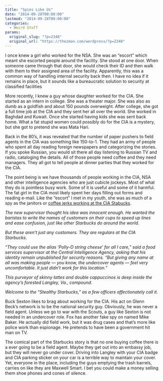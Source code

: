 ```yaml
---
title: "Spies Like Us"
date: "2014-09-28T00:00:00"
lastmod: "2014-09-28T00:00:00"
categories:
  - Weird Stuff
params:
  original_slug: "?p=2348"
  original_url: "https://thezman.com/wordpress/?p=2348"
---
```


I once knew a girl who worked for the NSA. She was an “escort” which
meant she escorted people around the facility. She stood at one door.
When someone came through that door, she would check their ID and then
walk with them to their assigned area of the facility. Apparently, this
was a common way of handling internal security back then. I have no idea
if it remains in place, but it sounds like a bureaucratic solution to
security at classified facilities

More recently, I knew a guy whose daughter worked for the CIA. She
started as an intern in college. She was a theater major. She was also
as dumb as a goldfish and about 150 pounds overweight. After college,
she got a full time job at the CIA and they sent her all over the world.
She worked in Baghdad and Kuwait. Once she started having kids she was
sent back home. What a fat stupid women could possibly do for the CIA is
a mystery, but she got to pretend she was Mata Hari.

Back in the 80’s, it was revealed that the number of paper pushers to
field agents in the CIA was something like 150-to-1. They had an army of
people who spent all day reading foreign newspapers and categorizing the
stories. If you spoke Russian, you would sit there all day listening to
Russian TV and radio, cataloging the details. All of those people need
coffee and they need managers. They all got to tell people at dinner
parties that they worked for the CIA.

The point being is we have thousands of people working in the CIA, NSA
and other intelligence agencies who are just cubicle jockeys. Most of
what they do is pointless busy work. Some of it is useful and some of it
harmful. The fat girl in the CIA most likely spent her days filling out
forms and reading e-mail. Like the “escort” I met in my youth, she was
as much of a spy as the janitors or <a
href="http://www.washingtonpost.com/politics/at-cia-starbucks-even-the-baristas-are-covert/2014/09/27/5a04cd28-43f5-11e4-9a15-137aa0153527_story.html"
rel="noopener noreferrer" target="_blank">coffee jerks working at the
CIA Stabucks</a>.

*The new supervisor thought his idea was innocent enough. He wanted the
baristas to write the names of customers on their cups to speed up lines
and ease confusion, just like other Starbucks do around the world.*

*But these aren’t just any customers. They are regulars at the CIA
Starbucks.*

*“They could use the alias ‘Polly-O string cheese’ for all I care,” said
a food services supervisor at the Central Intelligence Agency, asking
that his identity remain unpublished for security reasons. “But giving
any name at all was making people — you know, the undercover agents —
feel very uncomfortable. It just didn’t work for this location.”*

*This purveyor of skinny lattes and double cappuccinos is deep inside
the agency’s forested Langley, Va., compound.*

*Welcome to the “Stealthy Starbucks,” as a few officers affectionately
call it.*

Buck Sexton likes to brag about working for the CIA. His act on Glenn
Beck’s network is to be the national security guy. Obviously, he was
never a field agent. Unless we go to war with the Scouts, a guy like
Sexton is not needed in an undercover role. Fox has another fake spy on
named Mike Baker. He actually did field work, but it was drug cases and
that’s more like police work than espionage. He pretends to have been a
government hit man on TV.

The comical part of the Starbucks story is that no one buying coffee
there is a ever going to be a field agent. Maybe they get out into an
embassy job, but they will never go under cover. Driving into Langley
with your CIA badge and CIA parking sticker on your car is a terrible
way to maintain your cover. Yet, everyone in the place, including the
guys emptying the trash barrels, carries on like they are Maxwell Smart.
I bet you could make a money selling them shoe phones and cones of
silence.
